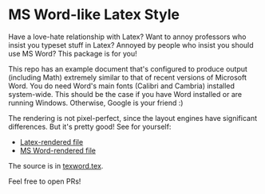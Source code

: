 # MS Word-like Latex Style

Have a love-hate relationship with Latex? Want to annoy professors who insist you
typeset stuff in Latex? Annoyed by people who insist you should use MS Word? This
package is for you!

This repo has an example document that's configured to produce output (including Math)
extremely similar to that of recent versions of Microsoft Word. You do need Word's
main fonts (Calibri and Cambria) installed system-wide. This should be the case if you
have Word installed or are running Windows. Otherwise, Google is your friend :)

The rendering is not pixel-perfect, since the layout engines have significant
differences. But it's pretty good! See for yourself:

- [Latex-rendered file](texword.pdf)
- [MS Word-rendered file](word.pdf)

The source is in [texword.tex](texword.tex).

Feel free to open PRs!

